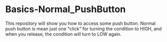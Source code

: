 # Basics-Normal_PushButton
This repository will show you how to access some push button. Normal push button is mean just one "click" for turning the condition to HIGH, and when you release, the condition will turn to LOW again.
